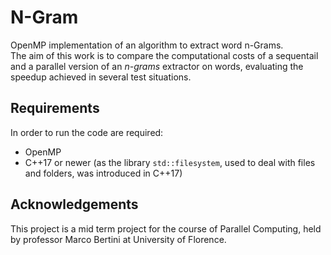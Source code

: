 # N-Gram
OpenMP implementation of an algorithm to extract word n-Grams.  
The aim of this work is to compare the computational costs of a sequentail and a parallel version of an _n-grams_ extractor on words, evaluating the speedup achieved in several test situations.

## Requirements
In order to run the code are required:
- OpenMP
- C++17 or newer (as the library ```std::filesystem```, used to deal with files and folders, was introduced in C++17)

## Acknowledgements
This project is a mid term project for the course of Parallel Computing, held by professor Marco Bertini at University of Florence.